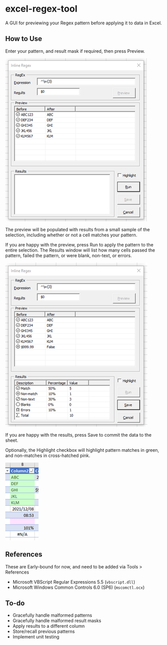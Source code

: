 # excel-regex-tool
A GUI for previewing your Regex pattern before applying it to data in Excel.

## How to Use

Enter your pattern, and result mask if required, then press Preview.

![Pattern preview](images\pattern-preview.png)

The preview will be populated with results from a small sample of the selection, including whether or not a cell matches your pattern. 

If you are happy with the preview, press Run to apply the pattern to the entire selection. The Results window will list how many cells passed the pattern, failed the pattern, or were blank, non-text, or errors.

![Results](images\results.png)

If you are happy with the results, press Save to commit the data to the sheet.

Optionally, the Highlight checkbox will highlight pattern matches in green, and non-matches in cross-hatched pink.

![Highlights](images\highlights.png)

## References
These are Early-bound for now, and need to be added via Tools > References

* Microsoft VBScript Regular Expressions 5.5 (`vbscript.dll`)
* Microsoft Windows Common Controls 6.0 (SP6) (`mscomctl.ocx`)

## To-do
* Gracefully handle malformed patterns
* Gracefully handle malformed result masks
* Apply results to a different column
* Store/recall previous patterns
* Implement unit testing